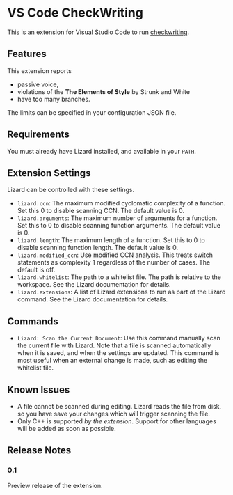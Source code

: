 # VS Code CheckWriting

This is an extension for Visual Studio Code to run [checkwriting](https://github.com/devd/Academic-Writing-Check/blob/master/checkwriting).

## Features

This extension reports

* passive voice,
* violations of the __The Elements of Style__ by Strunk and White
* have too many branches.

The limits can be specified in your configuration JSON file.

## Requirements

You must already have Lizard installed, and available in your `PATH`.

## Extension Settings

Lizard can be controlled with these settings.

* `lizard.ccn`: The maximum modified cyclomatic complexity of a function. Set
  this 0 to disable scanning CCN. The default value is 0.
* `lizard.arguments`: The maximum number of arguments for a function. Set this
  to 0 to disable scanning function arguments. The default value is 0.
* `lizard.length`: The maximum length of a function. Set this to 0 to disable
  scanning function length. The default value is 0.
* `lizard.modified_ccn`: Use modified CCN analysis. This treats switch
  statements as complexity 1 regardless of the number of cases. The default is
  off.
* `lizard.whitelist`: The path to a whitelist file. The path is relative to the
  workspace. See the Lizard documentation for details.
* `lizard.extensions`: A list of Lizard extensions to run as part of the Lizard
  command. See the Lizard documentation for details.

## Commands

* `Lizard: Scan the Current Document`: Use this command manually scan the
  current file with Lizard. Note that a file is scanned automatically when it is
  saved, and when the settings are updated. This command is most useful when an
  external change is made, such as editing the whitelist file.

## Known Issues

* A file cannot be scanned during editing. Lizard reads the file from disk, so
  you have save your changes which will trigger scanning the file.
* Only C++ is supported *by the extension*. Support for other languages will be
  added as soon as possible.

## Release Notes

### 0.1

Preview release of the extension.
